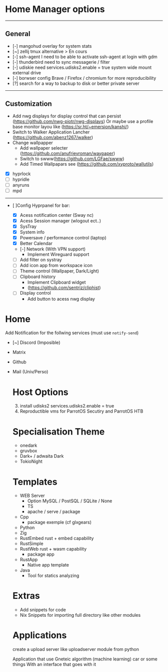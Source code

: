 # Home Manager options

---

## General

- [-] mangohud overlay for system stats
- [~] zellij tmux alternative > En cours
- [-] ssh-agent I need to be able to activate ssh-agent at login with gdm
- [-] thunderbird need to sync messagerie / filter
- [-] udiskie need services.udisks2.enable = true system wide mount external
  drive
- [-] borwser config Brave / Firefox / chromium for more reproducibility
- [?] search for a way to backup to disk or better private server

---

## Customization

- Add nwg displays for display control that can persist
  (https://github.com/nwg-piotr/nwg-displays) Or maybe use a profile base
  monitor layou like (https://sr.ht/~emersion/kanshi/)
- Switch to Walker Application Lancher (https://github.com/abenz1267/walker)
- Change wallpapper
  - Add wallpaper selecter (https://github.com/anufrievroman/waypaper)
  - Switch to swww(https://github.com/LGFae/swww)
  - Add Timed Wallpapars see (https://github.com/xyproto/wallutils)
- [x] hyprlock
- [ ] hypridle
- [ ] anyruns
- [ ] mpd

---

- [ ]Config Hyprpanel for bar:

  - [x] Acess notification center (Sway nc)
  - [x] Acess Session manager (wlogout ect..)
  - [x] SysTray
  - [x] System info
  - [x] Powersave / performance control (laptop)
  - [x] Better Calendar
  - [-] Network (With VPN support)
    - Implement Wireguard support
  - [ ] Add filter on systray
  - [ ] Add icon app from workspace icon
  - [ ] Theme control (Wallpaper, Dark/Light)
  - [ ] Clipboard history
    - Implement Clipboard widget
    - (https://github.com/sentriz/cliphist)
  - [ ] Display control
    - Add button to acess nwg display

# Home

Add Notification for the follwing services (must use `notify-send`)

- [~] Discord (Imposible)
- Matrix
- Github
- Mail (Univ/Perso)

  # Host Options

  3. install udisks2 services.udisks2.enable = true
  4. Reproductible vms for ParrotOS Secutiry and ParrotOS HTB

  # Specialisation Theme

  - onedark
  - gruvbox
  - Dark+ / adwaita Dark
  - TokioNight

  # Templates

  - WEB Server
    - Option MySQL / PostSQL / SQLite / None
    - TS
    - apache / serve / package
  - Cpp
    - package exemple (cf glxgears)
  - Python
  - Zig
  - RustEmbed rust + embed capability
  - RustSimple
  - RustWeb rust + wasm capability
    - package app
  - RustApp
    - Native app template
  - Java
    - Tool for statics analyzing

  # Extras

  - Add snippets for code
  - Nix Snippets for importing full directory like other modules

  # Applications

  create a upload server like uploadserver module from python

  Application that use Gneteic algorithm (machine learning) car or some things
  With an interface that goes with it
